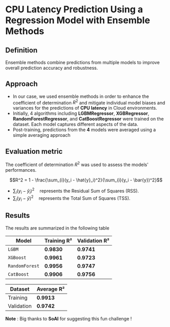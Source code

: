 # CPU Latency Prediction Using a Regression Model with Ensemble Methods 


## Definition
Ensemble methods combine predictions from multiple models to improve overall prediction accuracy and robustness.

## Approach

- In our case, we used ensemble methods in order to enhance the coefficient of determination $R^2$ and mitigate individual model biases and variances for the predictions of **CPU latency** in Cloud environments.
- Initially, 4 algorithms including **LGBMRegressor**, **XGBRegressor**, **RandomForestRegressor**, and **CatBoostRegressor** were trained on the dataset. Each model captures different aspects of the data.
- Post-training, predictions from the **4** models were averaged using a simple averaging approach


## Evaluation metric
The coefficient of determination $R^2$ was used to assess the models' performances. 

$$R^2 = 1 - \frac{\sum_{i}(y_i - \hat{y}_i)^2}{\sum_{i}(y_i - \bar{y})^2}$$


- $\sum_{i}(y_i - \hat{y}_i)^2 \quad \text{represents the Residual Sum of Squares (RSS).}$
- $\sum_{i}(y_i - \bar{y})^2 \quad \text{represents the Total Sum of Squares (TSS).}$

## Results

The results are summarized in the following table


| Model            | Training R²     | Validation R²     |
|------------------|-----------------|-------------------|
| `LGBM`           | **0.9830**      | **0.9741**        |
| `XGBoost`        | **0.9961**      | **0.9723**        |
| `RandomForest`   | **0.9956**      | **0.9747**        |
| `CatBoost`       | **0.9906**      | **0.9756**        |





| Dataset       | Average R²     |
|---------------|----------------|
| Training      | **0.9913**     |
| Validation    | **0.9742**     |



**Note** : Big thanks to **SoAI** for suggesting this fun challenge !